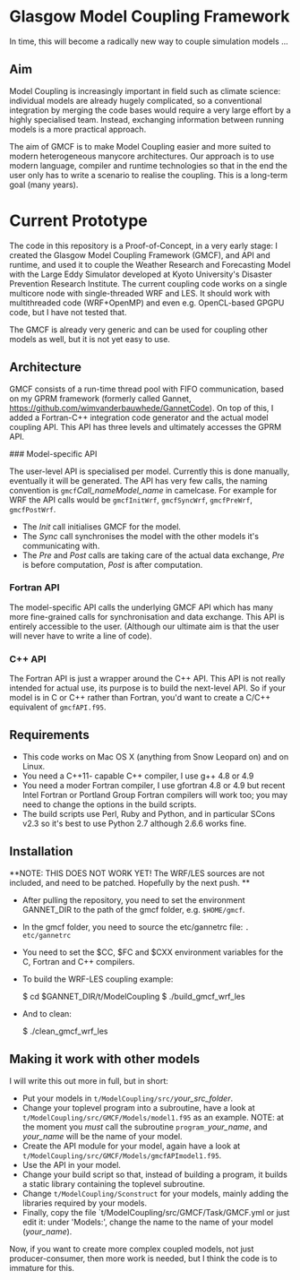 # Glasgow Model Coupling Framework

In time, this will become a radically new way to couple simulation models ...

## Aim

Model Coupling is increasingly important in field such as climate science: individual models are already hugely complicated, so a conventional integration by merging the code bases would require a very large effort by a highly specialised team. Instead, exchanging information between running models is a more practical approach.

The aim of GMCF is to make Model Coupling easier and more suited to modern heterogeneous manycore architectures. Our approach is to use modern language, compiler and runtime technologies so that in the end the user only has to write a scenario to realise the coupling. This is a long-term goal (many years).

# Current Prototype

The code in this repository is a Proof-of-Concept, in a very early stage: I created the Glasgow Model Coupling Framework (GMCF), and API and runtime, and used it to couple the Weather Research and Forecasting Model with the Large Eddy Simulator developed at Kyoto University's Disaster Prevention Research Institute. The current coupling code works on a single multicore node with single-threaded WRF and LES. It should work with multithreaded code (WRF+OpenMP) and even e.g. OpenCL-based GPGPU code, but I have not tested that.

The GMCF is already very generic and can be used for coupling other models as well, but it is not yet easy to use.

## Architecture

GMCF consists of a run-time thread pool with FIFO communication, based on my GPRM framework (formerly called Gannet, https://github.com/wimvanderbauwhede/GannetCode). On top of this, I added a Fortran-C++ integration code generator and the actual model coupling API. This API has three levels and ultimately accesses the GPRM API.

### Model-specific API

The user-level API is specialised per model. Currently this is done manually, eventually it will be generated. The API has very few calls, the naming convention is `gmcf`_Call_nameModel_name_ in camelcase. For example for WRF the API calls would be `gmcfInitWrf`, `gmcfSyncWrf`, `gmcfPreWrf`, `gmcfPostWrf`.

- The _Init_ call initialises GMCF for the model.
- The _Sync_ call synchronises the model with the other models it's communicating with.
- The _Pre_ and _Post_ calls are taking care of the actual data exchange, _Pre_ is before computation, _Post_ is after computation.  

### Fortran API

The model-specific API calls the underlying GMCF API which has many more fine-grained calls for synchronisation and data exchange. This API is entirely accessible to the user. (Although our ultimate aim is that the user will never have to write a line of code).

### C++ API

The Fortran API is just a wrapper around the C++ API. This API is not really intended for actual use, its purpose is to build the next-level API. So if your model is in C or C++ rather than Fortran, you'd want to create a C/C++ equivalent of `gmcfAPI.f95`.

## Requirements

- This code works on Mac OS X (anything from Snow Leopard on) and on Linux.
- You need a C++11- capable C++ compiler, I use g++ 4.8 or 4.9
- You need a moder Fortran compiler, I use gfortran 4.8 or 4.9 but recent Intel Fortran or Portland Group Fortran compilers will work too; you may need to change the options in the build scripts.
- The build scripts use Perl, Ruby and Python, and in particular SCons v2.3 so it's best to use Python 2.7 although 2.6.6 works fine.

## Installation

**NOTE: THIS DOES NOT WORK YET! The WRF/LES sources are not included, and need to be patched. Hopefully by the next push. **

- After pulling the repository, you need to set the environment GANNET_DIR to the path of the gmcf folder, e.g. `$HOME/gmcf`.
- In the gmcf folder, you need to source the etc/gannetrc file: `. etc/gannetrc`
- You need to set the $CC, $FC and $CXX environment variables for the C, Fortran and C++ compilers.
- To build the WRF-LES coupling example:

  $ cd $GANNET_DIR/t/ModelCoupling
  $ ./build_gmcf_wrf_les

- And to clean:

  $ ./clean_gmcf_wrf_les

## Making it work with other models

I will write this out more in full, but in short:

- Put your models in `t/ModelCoupling/src/`_your_src_folder_.
- Change your toplevel program into a subroutine, have a look at `t/ModelCoupling/src/GMCF/Models/model1.f95` as an example. NOTE: at the moment you  _must_ call the subroutine `program_`_your_name_, and _your_name_ will be the name of your model.
- Create the API module for your model, again have a look at `t/ModelCoupling/src/GMCF/Models/gmcfAPImodel1.f95`.
- Use the API in your model.
- Change your build script so that, instead of building a program, it builds a static library containing the toplevel subroutine.
- Change `t/ModelCoupling/Sconstruct` for your models, mainly adding the libraries required by your models.
- Finally, copy the file `t/ModelCoupling/src/GMCF/Task/GMCF.yml or just edit it: under 'Models:', change the name to the name of your model (_your_name_).

Now, if you want to create more complex coupled models, not just producer-consumer, then more work is needed, but I think the code is to immature for this.
